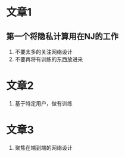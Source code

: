 

# 文章1



## 第一个将隐私计算用在NJ的工作

1. 不要太多的关注网络设计
2. 不要再将有训练的东西放进来



# 文章2

1. 基于特定用户，做有训练



# 文章3

1. 聚焦在端到端的网络设计
